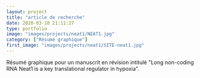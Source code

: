 ```yaml
---
layout: project
title: "article de recherche"
date: 2020-03-10 21:11:27
type: portfolio
image: "images/projects/neat1/NEAT1.jpg"
category: ["Résumé graphique"]
first_image: "images/projects/neat1/SITE-neat1.jpg"
---
```


Résumé graphique pour un manuscrit en révision intitulé "Long non-coding RNA Neat1 is a key translational regulator in hypoxia". 